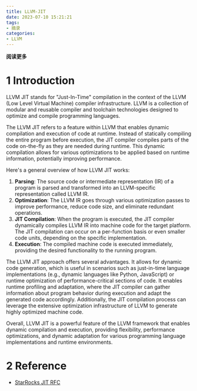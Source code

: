 ```yaml
---
title: LLVM-JIT
date: 2023-07-10 15:21:21
tags: 
- 摘录
categories: 
- LLVM
---
```


**阅读更多**

<!--more-->

# 1 Introduction

LLVM JIT stands for "Just-In-Time" compilation in the context of the LLVM (Low Level Virtual Machine) compiler infrastructure. LLVM is a collection of modular and reusable compiler and toolchain technologies designed to optimize and compile programming languages.

The LLVM JIT refers to a feature within LLVM that enables dynamic compilation and execution of code at runtime. Instead of statically compiling the entire program before execution, the JIT compiler compiles parts of the code on-the-fly as they are needed during runtime. This dynamic compilation allows for various optimizations to be applied based on runtime information, potentially improving performance.

Here's a general overview of how LLVM JIT works:

1. **Parsing**: The source code or intermediate representation (IR) of a program is parsed and transformed into an LLVM-specific representation called LLVM IR.
1. **Optimization**: The LLVM IR goes through various optimization passes to improve performance, reduce code size, and eliminate redundant operations.
1. **JIT Compilation**: When the program is executed, the JIT compiler dynamically compiles LLVM IR into machine code for the target platform. The JIT compilation can occur on a per-function basis or even smaller code units, depending on the specific implementation.
1. **Execution**: The compiled machine code is executed immediately, providing the desired functionality to the running program.

The LLVM JIT approach offers several advantages. It allows for dynamic code generation, which is useful in scenarios such as just-in-time language implementations (e.g., dynamic languages like Python, JavaScript) or runtime optimization of performance-critical sections of code. It enables runtime profiling and adaptation, where the JIT compiler can gather information about program behavior during execution and adapt the generated code accordingly. Additionally, the JIT compilation process can leverage the extensive optimization infrastructure of LLVM to generate highly optimized machine code.

Overall, LLVM JIT is a powerful feature of the LLVM framework that enables dynamic compilation and execution, providing flexibility, performance optimizations, and dynamic adaptation for various programming language implementations and runtime environments.

# 2 Reference

* [StarRocks JIT RFC](https://uestc.feishu.cn/docx/WDJUdVXrRooYG2xjF2YcYVUencc)
